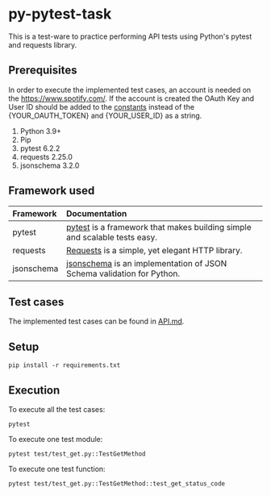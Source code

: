 # py-pytest-task

This is a test-ware to practice performing API tests using Python's pytest and requests library.

## Prerequisites

In order to execute the implemented test cases, an account is needed on the https://www.spotify.com/.
If the account is created the OAuth Key and User ID should be added to the [constants](constants.py) instead of the {YOUR_OAUTH_TOKEN} and {YOUR_USER_ID} as a string.

1. Python 3.9+
1. Pip
1. pytest 6.2.2
1. requests 2.25.0
1. jsonschema 3.2.0

## Framework used

| Framework | Documentation                                                                                                             |
|:----------|:--------------------------------------------------------------------------------------------------------------------------|
| pytest    | [pytest](https://docs.pytest.org/en/stable/index.html) is a framework that makes building simple and scalable tests easy. |
| requests  | [Requests](https://pypi.org/project/requests/) is a simple, yet elegant HTTP library.                                     |
| jsonschema | [jsonschema](https://pypi.org/project/jsonschema/) is an implementation of JSON Schema validation for Python. |

## Test cases

The implemented test cases can be found in [API.md](test_cases/API.md).

## Setup

```shell
pip install -r requirements.txt
```

## Execution
To execute all the test cases:
```shell
pytest
```

To execute one test module:
```shell
pytest test/test_get.py::TestGetMethod
```

To execute one test function:
```shell
pytest test/test_get.py::TestGetMethod::test_get_status_code
```